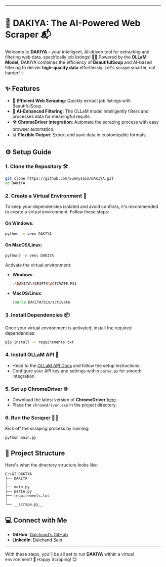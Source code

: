 

---

# 🚀 DAKIYA: The AI-Powered Web Scraper 📬

Welcome to **DAKIYA** – your intelligent, AI-driven tool for extracting and filtering web data, specifically job listings! 🕵️‍♂️ Powered by the **OLLaM Model**, DAKIYA combines the efficiency of **BeautifulSoup** and AI-based filtering to deliver **high-quality data** effortlessly. Let's scrape smarter, not harder! 💡

## ✨ Features
- 🔎 **Efficient Web Scraping**: Quickly extract job listings with BeautifulSoup.
- 🤖 **AI-Enhanced Filtering**: The OLLaM model intelligently filters and processes data for meaningful results.
- 🛠️ **ChromeDriver Integration**: Automate the scraping process with easy browser automation.
- 📊 **Flexible Output**: Export and save data in customizable formats.

## ⚙️ Setup Guide

### 1. Clone the Repository 🛠️
```bash
git clone https://github.com/Sunnysain/DAKIYA.git
cd DAKIYA
```

### 2. Create a Virtual Environment 🐍
To keep your dependencies isolated and avoid conflicts, it's recommended to create a virtual environment. Follow these steps:

#### On Windows:
```bash
python -m venv DAKIYA
```
#### On MacOS/Linux:
```bash
python3 -m venv DAKIYA
```

Activate the virtual environment:

- **Windows**: 
  ```bash
  .\DAKIYA\SCRIPTS\ACTIVATE.PS1
  ```
- **MacOS/Linux**:
  ```bash
  source DAKIYA/bin/activate
  ```

### 3. Install Dependencies 📦
Once your virtual environment is activated, install the required dependencies:
```bash
pip install -r requirements.txt
```

### 4. Install OLLaM API 🤖
- Head to the [OLLaM API Docs](https://github.com/ollam-ai) and follow the setup instructions.
- Configure your API key and settings within `parse.py` for smooth integration.

### 5. Set up ChromeDriver 🌐
- Download the latest version of **ChromeDriver** [here](https://sites.google.com/chromium.org/driver/).
- Place the `chromedriver.exe` in the project directory.

### 6. Run the Scraper 🏃‍♂️
Kick off the scraping process by running:
```bash
python main.py
```

## 📂 Project Structure

Here's what the directory structure looks like:
```
C:\AI DAKIYA
├── DAKIYA
|
├── main.py
├── parse.py
├── requirements.txt
|
└── __scrape.py__
```

## 💻 Connect with Me
- **GitHub**: [Dalchand's GitHub](https://github.com/Sunnysain)  
- **LinkedIn**: [Dalchand Sain](https://www.linkedin.com/in/dalchand-sain-26273a229/)

---

With these steps, you'll be all set to run **DAKIYA** within a virtual environment! 🚀 Happy Scraping! 😊

